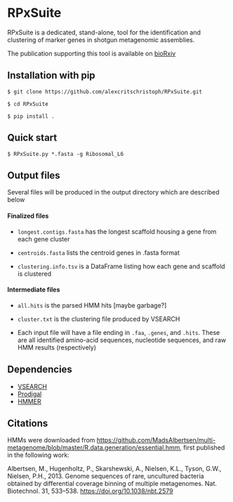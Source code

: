 # RPxSuite
RPxSuite is a dedicated, stand-alone, tool for the identification and clustering of marker genes in shotgun metagenomic assemblies.

The publication supporting this tool is available on [bioRxiv](https://www.biorxiv.org/content/10.1101/647511v1)

## Installation with pip
```
$ git clone https://github.com/alexcritschristoph/RPxSuite.git

$ cd RPxSuite

$ pip install .
```

## Quick start
```
$ RPxSuite.py *.fasta -g Ribosomal_L6
```

## Output files

Several files will be produced in the output directory which are described below

#### Finalized files

* `longest.contigs.fasta` has the longest scaffold housing a gene from each gene cluster

* `centroids.fasta` lists the centroid genes in .fasta format

* `clustering.info.tsv` is a DataFrame listing how each gene and scaffold is clustered

#### Intermediate files

* `all.hits` is the parsed HMM hits [maybe garbage?]

* `cluster.txt` is the clustering file produced by VSEARCH

* Each input file will have a file ending in `.faa`, `.genes`, and `.hits`. These are all identified amino-acid sequences, nucleotide sequences, and raw HMM results (respectively)

## Dependencies

* [VSEARCH](https://github.com/torognes/vsearch)
* [Prodigal](https://github.com/hyattpd/Prodigal)
* [HMMER](http://hmmer.org/)

## Citations

HMMs were downloaded from https://github.com/MadsAlbertsen/multi-metagenome/blob/master/R.data.generation/essential.hmm,
first published in the following work:

Albertsen, M., Hugenholtz, P., Skarshewski, A., Nielsen, K.L., Tyson, G.W., Nielsen, P.H., 2013. Genome sequences of rare, uncultured bacteria obtained by differential coverage binning of multiple metagenomes. Nat. Biotechnol. 31, 533–538. https://doi.org/10.1038/nbt.2579

